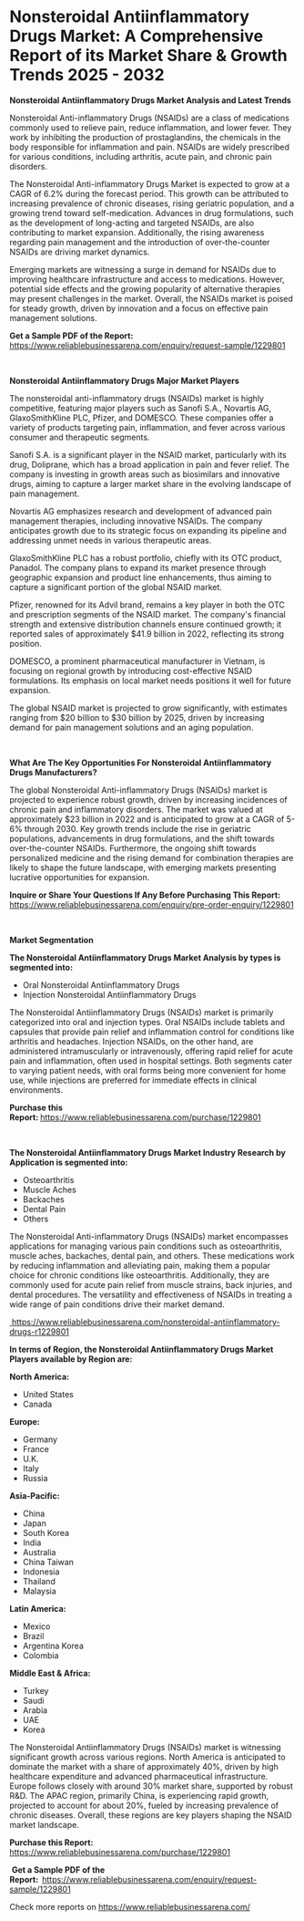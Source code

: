 <p><h1>Nonsteroidal Antiinflammatory Drugs Market: A Comprehensive Report of its Market Share & Growth Trends 2025 - 2032</h1></p><p><strong>Nonsteroidal Antiinflammatory Drugs Market Analysis and Latest Trends</strong></p>
<p><p>Nonsteroidal Anti-inflammatory Drugs (NSAIDs) are a class of medications commonly used to relieve pain, reduce inflammation, and lower fever. They work by inhibiting the production of prostaglandins, the chemicals in the body responsible for inflammation and pain. NSAIDs are widely prescribed for various conditions, including arthritis, acute pain, and chronic pain disorders. </p><p>The Nonsteroidal Anti-inflammatory Drugs Market is expected to grow at a CAGR of 6.2% during the forecast period. This growth can be attributed to increasing prevalence of chronic diseases, rising geriatric population, and a growing trend toward self-medication. Advances in drug formulations, such as the development of long-acting and targeted NSAIDs, are also contributing to market expansion. Additionally, the rising awareness regarding pain management and the introduction of over-the-counter NSAIDs are driving market dynamics. </p><p>Emerging markets are witnessing a surge in demand for NSAIDs due to improving healthcare infrastructure and access to medications. However, potential side effects and the growing popularity of alternative therapies may present challenges in the market. Overall, the NSAIDs market is poised for steady growth, driven by innovation and a focus on effective pain management solutions.</p></p>
<p><strong>Get a Sample PDF of the Report:&nbsp;</strong> <a href="https://www.reliablebusinessarena.com/enquiry/request-sample/1229801?utm_campaign=2177&utm_medium=2&utm_source=Github&utm_content=ia&utm_term=08032025&utm_id=nonsteroidal-antiinflammatory-drugs">https://www.reliablebusinessarena.com/enquiry/request-sample/1229801</a></p>
<p>&nbsp;</p>
<p><strong>Nonsteroidal Antiinflammatory Drugs Major Market Players</strong></p>
<p><p>The nonsteroidal anti-inflammatory drugs (NSAIDs) market is highly competitive, featuring major players such as Sanofi S.A., Novartis AG, GlaxoSmithKline PLC, Pfizer, and DOMESCO. These companies offer a variety of products targeting pain, inflammation, and fever across various consumer and therapeutic segments.</p><p>Sanofi S.A. is a significant player in the NSAID market, particularly with its drug, Doliprane, which has a broad application in pain and fever relief. The company is investing in growth areas such as biosimilars and innovative drugs, aiming to capture a larger market share in the evolving landscape of pain management.</p><p>Novartis AG emphasizes research and development of advanced pain management therapies, including innovative NSAIDs. The company anticipates growth due to its strategic focus on expanding its pipeline and addressing unmet needs in various therapeutic areas. </p><p>GlaxoSmithKline PLC has a robust portfolio, chiefly with its OTC product, Panadol. The company plans to expand its market presence through geographic expansion and product line enhancements, thus aiming to capture a significant portion of the global NSAID market.</p><p>Pfizer, renowned for its Advil brand, remains a key player in both the OTC and prescription segments of the NSAID market. The company's financial strength and extensive distribution channels ensure continued growth; it reported sales of approximately $41.9 billion in 2022, reflecting its strong position.</p><p>DOMESCO, a prominent pharmaceutical manufacturer in Vietnam, is focusing on regional growth by introducing cost-effective NSAID formulations. Its emphasis on local market needs positions it well for future expansion.</p><p>The global NSAID market is projected to grow significantly, with estimates ranging from $20 billion to $30 billion by 2025, driven by increasing demand for pain management solutions and an aging population.</p></p>
<p>&nbsp;</p>
<p><strong>What Are The Key Opportunities For Nonsteroidal Antiinflammatory Drugs Manufacturers?</strong></p>
<p><p>The global Nonsteroidal Anti-inflammatory Drugs (NSAIDs) market is projected to experience robust growth, driven by increasing incidences of chronic pain and inflammatory disorders. The market was valued at approximately $23 billion in 2022 and is anticipated to grow at a CAGR of 5-6% through 2030. Key growth trends include the rise in geriatric populations, advancements in drug formulations, and the shift towards over-the-counter NSAIDs. Furthermore, the ongoing shift towards personalized medicine and the rising demand for combination therapies are likely to shape the future landscape, with emerging markets presenting lucrative opportunities for expansion.</p></p>
<p><strong>Inquire or Share Your Questions If Any Before Purchasing This Report:</strong> <a href="https://www.reliablebusinessarena.com/enquiry/pre-order-enquiry/1229801?utm_campaign=2177&utm_medium=2&utm_source=Github&utm_content=ia&utm_term=08032025&utm_id=nonsteroidal-antiinflammatory-drugs">https://www.reliablebusinessarena.com/enquiry/pre-order-enquiry/1229801</a></p>
<p>&nbsp;</p>
<p><strong>Market Segmentation</strong></p>
<p><strong>The Nonsteroidal Antiinflammatory Drugs Market Analysis by types is segmented into:</strong></p>
<p><ul><li>Oral Nonsteroidal Antiinflammatory Drugs</li><li>Injection Nonsteroidal Antiinflammatory Drugs</li></ul></p>
<p><p>The Nonsteroidal Antiinflammatory Drugs (NSAIDs) market is primarily categorized into oral and injection types. Oral NSAIDs include tablets and capsules that provide pain relief and inflammation control for conditions like arthritis and headaches. Injection NSAIDs, on the other hand, are administered intramuscularly or intravenously, offering rapid relief for acute pain and inflammation, often used in hospital settings. Both segments cater to varying patient needs, with oral forms being more convenient for home use, while injections are preferred for immediate effects in clinical environments.</p></p>
<p><strong>Purchase this Report:&nbsp;</strong><a href="https://www.reliablebusinessarena.com/purchase/1229801?utm_campaign=2177&utm_medium=2&utm_source=Github&utm_content=ia&utm_term=08032025&utm_id=nonsteroidal-antiinflammatory-drugs">https://www.reliablebusinessarena.com/purchase/1229801</a></p>
<p>&nbsp;</p>
<p><strong>The Nonsteroidal Antiinflammatory Drugs Market Industry Research by Application is segmented into:</strong></p>
<p><ul><li>Osteoarthritis</li><li>Muscle Aches</li><li>Backaches</li><li>Dental Pain</li><li>Others</li></ul></p>
<p><p>The Nonsteroidal Anti-inflammatory Drugs (NSAIDs) market encompasses applications for managing various pain conditions such as osteoarthritis, muscle aches, backaches, dental pain, and others. These medications work by reducing inflammation and alleviating pain, making them a popular choice for chronic conditions like osteoarthritis. Additionally, they are commonly used for acute pain relief from muscle strains, back injuries, and dental procedures. The versatility and effectiveness of NSAIDs in treating a wide range of pain conditions drive their market demand.</p></p>
<p><a href="https://www.reliablebusinessarena.com/nonsteroidal-antiinflammatory-drugs-r1229801?utm_campaign=2177&utm_medium=2&utm_source=Github&utm_content=ia&utm_term=08032025&utm_id=nonsteroidal-antiinflammatory-drugs">&nbsp;https://www.reliablebusinessarena.com/nonsteroidal-antiinflammatory-drugs-r1229801</a></p>
<p><strong>In terms of Region, the Nonsteroidal Antiinflammatory Drugs Market Players available by Region are:</strong></p>
<p>
    <p> <strong> North America: </strong>
        <ul>
            <li>United States</li>
            <li>Canada</li>
        </ul>
        </p> 
    <p> <strong> Europe: </strong>
        <ul>
            <li>Germany</li>
            <li>France</li>
            <li>U.K.</li>
            <li>Italy</li>
            <li>Russia</li>
        </ul>
        </p> 
    <p> <strong> Asia-Pacific: </strong>
        <ul>
            <li>China</li>
            <li>Japan</li>
            <li>South Korea</li>
            <li>India</li>
            <li>Australia</li>
            <li>China Taiwan</li>
            <li>Indonesia</li>
            <li>Thailand</li>
            <li>Malaysia</li>
        </ul>
        </p> 
    <p> <strong> Latin America: </strong>
        <ul>
            <li>Mexico</li>
            <li>Brazil</li>
            <li>Argentina Korea</li>
            <li>Colombia</li>
        </ul>
        </p> 
    <p> <strong> Middle East & Africa: </strong>
        <ul>
            <li>Turkey</li>
            <li>Saudi</li>
            <li>Arabia</li>
            <li>UAE</li>
            <li>Korea</li>
        </ul>
    </p>
    </p>
<p><p>The Nonsteroidal Antiinflammatory Drugs (NSAIDs) market is witnessing significant growth across various regions. North America is anticipated to dominate the market with a share of approximately 40%, driven by high healthcare expenditure and advanced pharmaceutical infrastructure. Europe follows closely with around 30% market share, supported by robust R&D. The APAC region, primarily China, is experiencing rapid growth, projected to account for about 20%, fueled by increasing prevalence of chronic diseases. Overall, these regions are key players shaping the NSAID market landscape.</p></p>
<p><strong>Purchase this Report: </strong><a href="https://www.reliablebusinessarena.com/purchase/1229801?utm_campaign=2177&utm_medium=2&utm_source=Github&utm_content=ia&utm_term=08032025&utm_id=nonsteroidal-antiinflammatory-drugs">https://www.reliablebusinessarena.com/purchase/1229801</a></p>
<p>&nbsp;<strong>Get a Sample PDF of the Report:&nbsp;&nbsp;</strong><a href="https://www.reliablebusinessarena.com/enquiry/request-sample/1229801?utm_campaign=2177&utm_medium=2&utm_source=Github&utm_content=ia&utm_term=08032025&utm_id=nonsteroidal-antiinflammatory-drugs">https://www.reliablebusinessarena.com/enquiry/request-sample/1229801</a></p>
<p><strong></strong></p>
<p>Check more reports on <a href="https://www.reliablebusinessarena.com/?utm_campaign=2177&utm_medium=2&utm_source=Github&utm_content=ia&utm_term=08032025&utm_id=nonsteroidal-antiinflammatory-drugs">https://www.reliablebusinessarena.com/</a></p>
